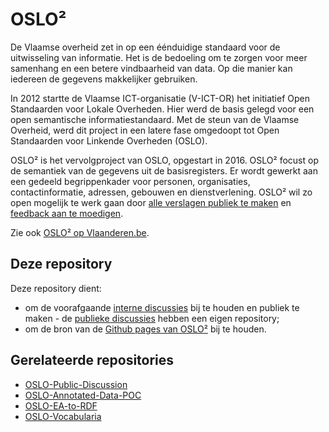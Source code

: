 # OSLO²

De Vlaamse overheid zet in op een éénduidige standaard voor de uitwisseling van informatie. Het is de bedoeling om te zorgen voor meer samenhang en een betere vindbaarheid van data. Op die manier kan iedereen de gegevens makkelijker gebruiken.

In 2012 startte de Vlaamse ICT-organisatie (V-ICT-OR) het initiatief Open Standaarden voor Lokale Overheden. Hier werd de basis gelegd voor een open semantische informatiestandaard. Met de steun van de Vlaamse Overheid, werd dit project in een latere fase omgedoopt tot Open Standaarden voor Linkende Overheden (OSLO).

OSLO² is het vervolgproject van OSLO, opgestart in 2016. OSLO² focust op de semantiek van de gegevens uit de basisregisters. Er wordt gewerkt aan een gedeeld begrippenkader voor personen, organisaties, contactinformatie, adressen, gebouwen en dienstverlening. OSLO² wil zo open mogelijk te werk gaan door [alle verslagen publiek te maken](https://informatievlaanderen.github.io/OSLO) en [feedback aan te moedigen](https://github.com/Informatievlaanderen/OSLO-Public-Discussion/issues).

Zie ook [OSLO² op Vlaanderen.be](https://overheid.vlaanderen.be/producten-diensten/OSLO2).

## Deze repository

Deze repository dient:

- om de voorafgaande [interne discussies](https://github.com/Informatievlaanderen/OSLO/issues) bij te houden en publiek te maken - de [publieke discussies](https://github.com/Informatievlaanderen/OSLO-Public-Discussion/issues) hebben een eigen repository;
- om de bron van de [Github pages van OSLO²](https://informatievlaanderen.github.io/OSLO) bij te houden.

## Gerelateerde repositories

- [OSLO-Public-Discussion](https://github.com/Informatievlaanderen/OSLO-Public-Discussion)
- [OSLO-Annotated-Data-POC](https://github.com/Informatievlaanderen/OSLO-Annotated-Data-POC)
- [OSLO-EA-to-RDF](https://github.com/Informatievlaanderen/OSLO-EA-to-RDF)
- [OSLO-Vocabularia](https://github.com/Informatievlaanderen/OSLO-Vocabularia)
